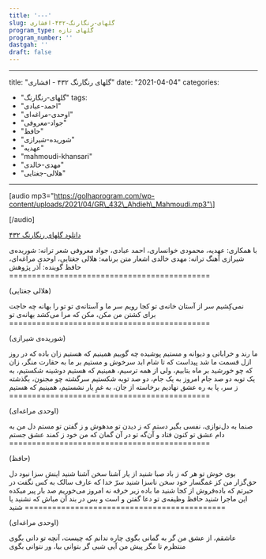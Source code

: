 ```yaml
---
title: '---'
slug: گلهای-رنگارنگ-۴۳۲-افشاری
program_type: گلهای تازه
program_number: ''
dastgah: ''
draft: false
---
```


---
title: "گلهای رنگارنگ ۴۳۲ - افشاری"
date: "2021-04-04"
categories: 
  - "گلهای-رنگارنگ"
tags: 
  - "احمد-عبادی"
  - "اوحدی-مراغه‌ای"
  - "جواد-معروفی"
  - "حافظ"
  - "شوریده-شیرازی"
  - "عهدیه"
  - "mahmoudi-khansari"
  - "مهدی-خالدی"
  - "هلالی-جغتایی"
---

\[audio mp3="https://golhaprogram.com/wp-content/uploads/2021/04/GR\_432\_Ahdieh\_Mahmoudi.mp3"\]

\[/audio\]

[دانلود گلهای رنگارنگ ۴۳۲](https://golhaprogram.com/wp-content/uploads/2021/04/GR_432_Ahdieh_Mahmoudi.mp3)

با همکاری: عهدیه، محمودی خوانساری، احمد عبادی، جواد معروفی شعر ترانه: شوریده‌ی شیرازی آهنگ ترانه: مهدی خالدی اشعار متن برنامه: هلالی جغتایی، اوحدی مراغه‌ای، حافظ گوینده: آذر پژوهش ============================================

(هلالی جغتایی)

نمی‌کِشیم سر از آستان خانه‌ی تو کجا رویم سر ما و آستانه‌ی تو تو را بهانه چه حاجت برای کشتن من مکن، مکن که مرا می‌کشد بهانه‌ی تو ============================================

(شوریده‌ی شیرازی)

ما رند و خراباتی و دیوانه و مستیم پوشیده چه گوییم همینیم که هستیم زان باده که در روز ازل قسمت ما شد پیداست که تا شام ابد سرخوش و مستیم بر ما به حقارت منگر، زان که چو خورشید بر ماه بتابیم، ولی از همه ترسیم، همینیم که هستیم دوشینه شکستیم، به یک توبه دو صد جام امروز به یک جام، دو صد توبه شکستیم سرگشته چو مجنون، بگذشته ز سر، پا به ره عشق نهادیم برخاسته از جان، به غمِ یار نشستیم، همینیم که هستیم ============================================

(اوحدی مراغه‌ای)

صنما به دل‌نوازی، نفسی بگیر دستم که ز دیدن تو مدهوش و ز گفتن تو مستم دل من به دام عشق تو کنون فتاد و آن‌گه تو در آن گمان که من خود ز کمند عشق جستم ============================================

(حافظ)

بوی خوش تو هر که ز باد صبا شنید از یار آشنا سخن آشنا شنید اینش سزا نبود دل حق‌گزار من کز غمگسار خود سخن ناسزا شنید سرّ خدا که عارف سالک به کس نگفت در حیرتم که باده‌فروش از کجا شنید ما باده زیر خرقه نه امروز می‌خوریم صد بار پیر میکده این ماجرا شنید حافظ وظیفه‌ی تو دعا گفتن و است و بس در بند آن مباش که نشنید یا شنید ============================================

(اوحدی مراغه‌ای)

عاشقم، از عشق من گر به گمانی بگوی چاره ندانم که چیست، آنچه تو دانی بگوی منتظرم تا مگر پیش من آیی شبی گر بتوانی بیا، ور نتوانی بگوی

